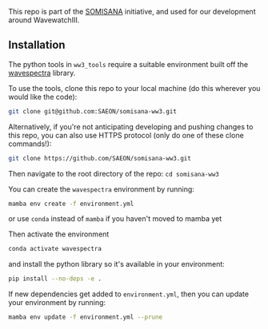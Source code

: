 This repo is part of the [SOMISANA](https://somisana.ac.za/) initiative, and used for our development around WavewatchIII.

## Installation

The python tools in `ww3_tools` require a suitable environment built off the [wavespectra](https://github.com/wavespectra/wavespectra) library. 

To use the tools, clone this repo to your local machine (do this wherever you would like the code):

```sh
git clone git@github.com:SAEON/somisana-ww3.git
```

Alternatively, if you're not anticipating developing and pushing changes to this repo, you can also use HTTPS protocol (only do one of these clone commands!):

```sh
git clone https://github.com/SAEON/somisana-ww3.git
```

Then navigate to the root directory of the repo:
`cd somisana-ww3`

You can create the `wavespectra` environment by running:

```sh
mamba env create -f environment.yml
```
or use `conda` instead of `mamba` if you haven't moved to mamba yet

Then activate the environment
```sh
conda activate wavespectra
```

and install the python library so it's available in your environment:
```sh
pip install --no-deps -e .
```

If new dependencies get added to `environment.yml`, then you can update your environment by running:

```sh
mamba env update -f environment.yml --prune
```

